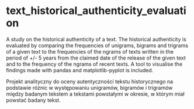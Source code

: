 # text_historical_authenticity_evaluation
A study on the historical authenticity of a text. The historical authenticity is evaluated by comparing the frequencies of unigrams, bigrams and trigrams of a given text to the frequencies of the ngrams of texts written in the period of +/- 5 years from the claimed date of the release of the given text and to the frequency of the ngrams of recent texts. A tool to visualise the findings made with pandas and matplotlib-pyplot is included.

Projekt analityczny do oceny autentyczności tekstu historycznego na podstawie różnic w występowaniu unigramów, bigramów i trigramów między badanym tekstem a tekstami powstałymi w okresie, w którym miał powstać badany tekst.
